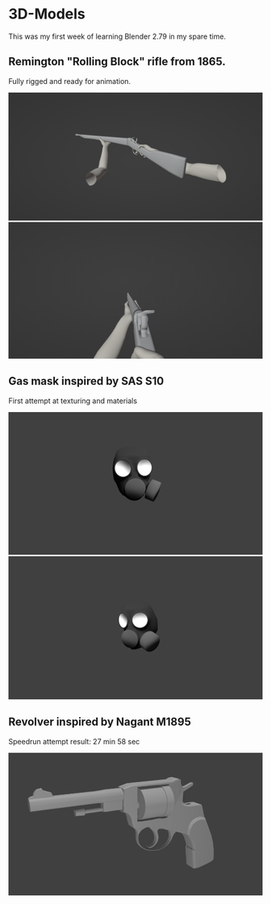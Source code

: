 # 3D-Models
This was my first week of learning Blender 2.79 in my spare time.

## Remington "Rolling Block" rifle from 1865.
Fully rigged and ready for animation.

![alt text](https://github.com/DanielKlas/3D-Models/blob/main/rem_1.png)
![alt text](https://github.com/DanielKlas/3D-Models/blob/main/rem_2.png)

## Gas mask inspired by SAS S10
First attempt at texturing and materials

![alt text](https://github.com/DanielKlas/3D-Models/blob/main/gas_mask_1.png)
![alt text](https://github.com/DanielKlas/3D-Models/blob/main/gas_mask_2.png)

## Revolver inspired by Nagant M1895
Speedrun attempt result: 27 min 58 sec

![alt text](https://github.com/DanielKlas/3D-Models/blob/main/nagant_revolver.png)
